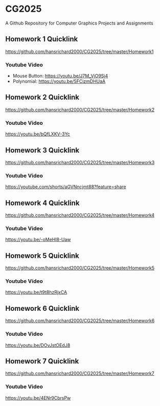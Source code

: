 # CG2025
A Github Repository for Computer Graphics Projects and Assignments

## Homework 1 Quicklink
https://github.com/hansrichard2000/CG2025/tree/master/Homework1

### Youtube Video
- Mouse Button: https://youtu.be/J7M_VjO9Sj4
- Polynomial: https://youtu.be/5FCizmDHUaA

## Homework 2 Quicklink
https://github.com/hansrichard2000/CG2025/tree/master/Homework2

### Youtube Video
https://youtu.be/bQfLXKV-3Yc

## Homework 3 Quicklink
https://github.com/hansrichard2000/CG2025/tree/master/Homework3

### Youtube Video
https://youtube.com/shorts/aGVNncjmt88?feature=share

## Homework 4 Quicklink
https://github.com/hansrichard2000/CG2025/tree/master/Homework4

### Youtube Video
https://youtu.be/-oMeHl8-Uaw

## Homework 5 Quicklink
https://github.com/hansrichard2000/CG2025/tree/master/Homework5

### Youtube Video
https://youtu.be/t9t8hzRjxCA

## Homework 6 Quicklink
https://github.com/hansrichard2000/CG2025/tree/master/Homework6

### Youtube Video
https://youtu.be/DOvJstOEdJ8

## Homework 7 Quicklink
https://github.com/hansrichard2000/CG2025/tree/master/Homework7

### Youtube Video
https://youtu.be/4ENr9CbrsPw